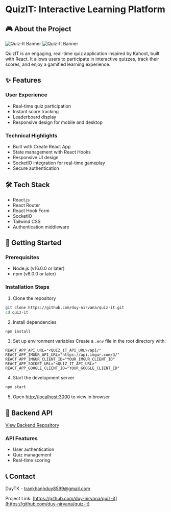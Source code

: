 # QuizIT: Interactive Learning Platform

## 🎮 About the Project

![Quiz-It Banner](https://i.imgur.com/g0yszj9.png)
![Quiz-It Banner](https://i.imgur.com/IBV0hwa.png)

QuizIT is an engaging, real-time quiz application inspired by Kahoot, built with React. It allows users to participate in interactive quizzes, track their scores, and enjoy a gamified learning experience.

## ✨ Features

### User Experience

-   Real-time quiz participation
-   Instant score tracking
-   Leaderboard display
-   Responsive design for mobile and desktop

### Technical Highlights

-   Built with Create React App
-   State management with React Hooks
-   Responsive UI design
-   SocketIO integration for real-time gameplay
-   Secure authentication

## 🛠 Tech Stack

-   React.js
-   React Router
-   React Hook Form
-   SocketIO
-   Tailwind CSS
-   Authentication middleware

## 🚀 Getting Started

### Prerequisites

-   Node.js (v16.0.0 or later)
-   npm (v8.0.0 or later)

### Installation Steps

1. Clone the repository

```bash
git clone https://github.com/duy-nirvana/quiz-it.git
cd quiz-it
```

2. Install dependencies

```bash
npm install
```

3. Set up environment variables
   Create a `.env` file in the root directory with:

```
REACT_APP_API_URL="<QUIZ_IT_API_URL>/api/"
REACT_APP_IMGUR_API_URL="https://api.imgur.com/3/"
REACT_APP_IMGUR_CLIENT_ID="YOUR_IMGUR_CLIENT_ID"
REACT_APP_SOCKET_URL="<QUIZ_IT_API_URL>"
REACT_APP_GOOGLE_CLIENT_ID="YOUR_GOOGLE_CLIENT_ID"
```

4. Start the development server

```bash
npm start
```

5. Open [http://localhost:3000](http://localhost:3000) to view in browser

## 🔗 Backend API

[View Backend Repository](https://github.com/duy-nirvana/quiz-it-api)

### API Features

-   User authentication
-   Quiz management
-   Real-time scoring

## 📞 Contact

DuyTK - trankhanhduy8599@gmail.com

Project Link: [https://github.com/duy-nirvana/quiz-it](https://github.com/duy-nirvana/quiz-it)
